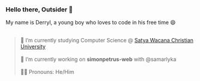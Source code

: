 ### Hello there, Outsider 👋

My name is Derryl, a young boy who loves to code in his free time 😄<br><br>
> 🌱 I’m currently studying Computer Science @ [Satya Wacana Christian University](https://fti.uksw.edu)<br><br>
> 🔭 I’m currently working on <strong>simonpetrus-web</strong> with @samarlyka<br><br>
> 👦🏻 Pronouns: He/Him

<!--
**CodeCrafterXY/CodeCrafterXY** is a ✨ _special_ ✨ repository because its `README.md` (this file) appears on your GitHub profile.

Here are some ideas to get you started:

- 🔭 I’m currently working on ...
- 🌱 I’m currently learning ...
- 👯 I’m looking to collaborate on ...
- 🤔 I’m looking for help with ...
- 💬 Ask me about ...
- 📫 How to reach me: ...
- 😄 Pronouns: ...
- ⚡ Fun fact: ...
-->
